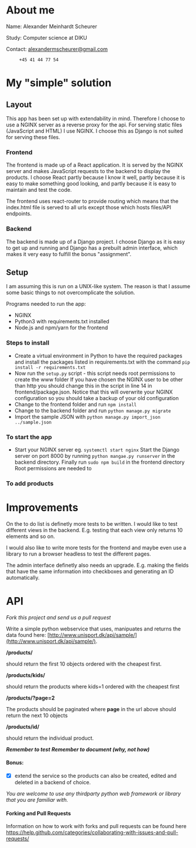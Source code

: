 # About me
Name: Alexander Meinhardt Scheurer

Study: Computer science at DIKU

Contact: alexandermscheurer@gmail.com

         +45 41 44 77 54
# My "simple" solution
## Layout
This app has been set up with extendability in mind. Therefore I choose to use a NGINX
server as a reverse proxy for the api. For serving static files (JavaScript and HTML)
I use NGINX. I choose this as Django is not suited for serving these files.

### Frontend
The frontend is made up of a React application. It is served by the NGINX server and makes
JavaScript requests to the backend to display the products. I choose React partly because
I know it well, partly because it is easy to make something good looking, and partly
because it is easy to maintain and test the code.

The frontend uses react-router to provide routing which means that the index.html file is
served to all urls except those which hosts files/API endpoints.

### Backend
The backend is made up of a Django project. I choose Django as it is easy to get up and
running and Django has a prebuilt admin interface, which makes it very easy to fulfill the
bonus "assignment".



## Setup
I am assuming this is run on a UNIX-like system. The reason is that I assume some basic
things to not overcomplicate the solution.

Programs needed to run the app:
- NGINX
- Python3 with requirements.txt installed
- Node.js and npm/yarn for the frontend

### Steps to install
- Create a virtual environment in Python to have the required packages and install the
packages listed in requirements.txt with the command `pip install -r requirements.txt`
- Now run the `setup.py` script - this script needs root permissions to create the www
folder
If you have chosen the NGINX user to be other than http you should change this in the
script in line 14 in frontend/package.json. Notice that this will overwrite your NGINX
configuration so you should take a backup of your old configuration
- Change to the frontend folder and run `npm install`
- Change to the backend folder and run `python manage.py migrate`
- Import the sample JSON with `python manage.py import_json ../sample.json`

### To start the app
- Start your NGINX server eg. `systemctl start nginx`
Start the Django server on port 8000 by running `python mangae.py runserver` in the
backend directory.
Finally run `sudo npm build` in the frontend directory
Root permissions are needed to

### To add products


# Improvements
On the to do list is definetly more tests to be written. I would like to test different
views in the backend. E.g. testing that each view only returns 10 elements and so on.

I would also like to write more tests for the frontend and maybe even use a library to run
a browser headless to test the different pages.

The admin interface definetly also needs an upgrade. E.g. making the fields that have the
same information into checkboxes and generating an ID automatically.

# API
_Fork this project and send us a pull request_

Write a simple python webservice that uses, manipuates and returns the data found here:
[http://www.unisport.dk/api/sample/](http://www.unisport.dk/api/sample/).

**/products/**

should return the first 10 objects ordered with the cheapest first.

**/products/kids/**

should return the products where kids=1 ordered with the cheapest first

**/products/?page=2**

The products should be paginated where **page** in the url above should return the next 10
objects

**/products/id/**

should return the individual product.


**_Remember to test_**
**_Remember to document (why, not how)_**

#### Bonus:
 - [x] extend the service so the products can also be created, edited and deleted in a backend of choice.


_You are welcome to use any thirdparty python web framework or library that you are familiar with._

#### Forking and Pull Requests
Information on how to work with forks and pull requests can be found here https://help.github.com/categories/collaborating-with-issues-and-pull-requests/

